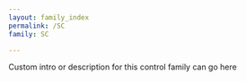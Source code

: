 ```yaml
---
layout: family_index
permalink: /SC
family: SC

---
```

Custom intro or description for this control family can go here